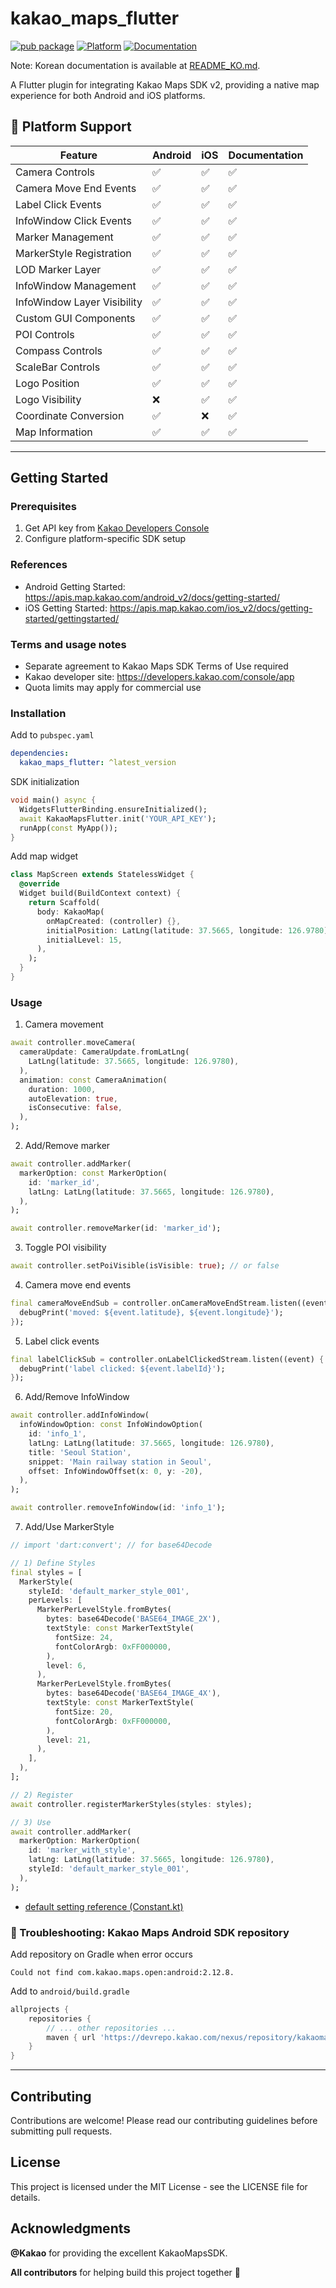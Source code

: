# kakao_maps_flutter

[![pub package](https://img.shields.io/pub/v/kakao_maps_flutter.svg)](https://pub.dev/packages/kakao_maps_flutter)
[![Platform](https://img.shields.io/badge/platform-android%20|%20ios-green.svg)](https://github.com/seunghwanly/kakao_maps_flutter)
[![Documentation](https://img.shields.io/badge/documentation-91.4%25-brightgreen.svg)](https://pub.dev/documentation/kakao_maps_flutter)

Note: Korean documentation is available at [README_KO.md](README_KO.md).

A Flutter plugin for integrating Kakao Maps SDK v2, providing a native map experience for both Android and iOS platforms.

## 📱 Platform Support

| Feature | Android | iOS | Documentation |
|---------|---------|-----|---------------|
| Camera Controls | ✅ | ✅ | ✅ |
| Camera Move End Events | ✅ | ✅ | ✅ |
| Label Click Events | ✅ | ✅ | ✅ |
| InfoWindow Click Events | ✅ | ✅ | ✅ |
| Marker Management | ✅ | ✅ | ✅ |
| MarkerStyle Registration | ✅ | ✅ | ✅ |
| LOD Marker Layer | ✅ | ✅ | ✅ |
| InfoWindow Management | ✅ | ✅ | ✅ |
| InfoWindow Layer Visibility | ✅ | ✅ | ✅ |
| Custom GUI Components | ✅ | ✅ | ✅ |
| POI Controls | ✅ | ✅ | ✅ |
| Compass Controls | ✅ | ✅ | ✅ |
| ScaleBar Controls | ✅ | ✅ | ✅ |
| Logo Position | ✅ | ✅ | ✅ |
| Logo Visibility | ❌ | ✅ | ✅ |
| Coordinate Conversion | ✅ | ❌ | ✅ |
| Map Information | ✅ | ✅ | ✅ |

---

## Getting Started

### Prerequisites
1. Get API key from [Kakao Developers Console](https://developers.kakao.com/console/app)
2. Configure platform-specific SDK setup

### References
- Android Getting Started: https://apis.map.kakao.com/android_v2/docs/getting-started/
- iOS Getting Started: https://apis.map.kakao.com/ios_v2/docs/getting-started/gettingstarted/

### Terms and usage notes
- Separate agreement to Kakao Maps SDK Terms of Use required
- Kakao developer site: https://developers.kakao.com/console/app
- Quota limits may apply for commercial use

### Installation
Add to `pubspec.yaml`

```yaml
dependencies:
  kakao_maps_flutter: ^latest_version
```

SDK initialization

```dart
void main() async {
  WidgetsFlutterBinding.ensureInitialized();
  await KakaoMapsFlutter.init('YOUR_API_KEY');
  runApp(const MyApp());
}
```

Add map widget

```dart
class MapScreen extends StatelessWidget {
  @override
  Widget build(BuildContext context) {
    return Scaffold(
      body: KakaoMap(
        onMapCreated: (controller) {},
        initialPosition: LatLng(latitude: 37.5665, longitude: 126.9780),
        initialLevel: 15,
      ),
    );
  }
}
```


### Usage

1. Camera movement
```dart
await controller.moveCamera(
  cameraUpdate: CameraUpdate.fromLatLng(
    LatLng(latitude: 37.5665, longitude: 126.9780),
  ),
  animation: const CameraAnimation(
    duration: 1000,
    autoElevation: true,
    isConsecutive: false,
  ),
);
```

2. Add/Remove marker
```dart
await controller.addMarker(
  markerOption: const MarkerOption(
    id: 'marker_id',
    latLng: LatLng(latitude: 37.5665, longitude: 126.9780),
  ),
);

await controller.removeMarker(id: 'marker_id');
```

3. Toggle POI visibility
```dart
await controller.setPoiVisible(isVisible: true); // or false
```

4. Camera move end events
```dart
final cameraMoveEndSub = controller.onCameraMoveEndStream.listen((event) {
  debugPrint('moved: ${event.latitude}, ${event.longitude}');
});
```

5. Label click events
```dart
final labelClickSub = controller.onLabelClickedStream.listen((event) {
  debugPrint('label clicked: ${event.labelId}');
});
```

6. Add/Remove InfoWindow
```dart
await controller.addInfoWindow(
  infoWindowOption: const InfoWindowOption(
    id: 'info_1',
    latLng: LatLng(latitude: 37.5665, longitude: 126.9780),
    title: 'Seoul Station',
    snippet: 'Main railway station in Seoul',
    offset: InfoWindowOffset(x: 0, y: -20),
  ),
);

await controller.removeInfoWindow(id: 'info_1');
```


7. Add/Use MarkerStyle
```dart
// import 'dart:convert'; // for base64Decode

// 1) Define Styles
final styles = [
  MarkerStyle(
    styleId: 'default_marker_style_001',
    perLevels: [
      MarkerPerLevelStyle.fromBytes(
        bytes: base64Decode('BASE64_IMAGE_2X'),
        textStyle: const MarkerTextStyle(
          fontSize: 24,
          fontColorArgb: 0xFF000000,
        ),
        level: 6,
      ),
      MarkerPerLevelStyle.fromBytes(
        bytes: base64Decode('BASE64_IMAGE_4X'),
        textStyle: const MarkerTextStyle(
          fontSize: 20,
          fontColorArgb: 0xFF000000,
        ),
        level: 21,
      ),
    ],
  ),
];

// 2) Register
await controller.registerMarkerStyles(styles: styles);

// 3) Use
await controller.addMarker(
  markerOption: MarkerOption(
    id: 'marker_with_style',
    latLng: LatLng(latitude: 37.5665, longitude: 126.9780),
    styleId: 'default_marker_style_001',
  ),
);
```

- [default setting reference (Constant.kt)](android/src/main/kotlin/io/seunghwanly/kakao_maps_flutter/constant/Constants.kt)


### 🔧 Troubleshooting: Kakao Maps Android SDK repository
Add repository on Gradle when error occurs

```
Could not find com.kakao.maps.open:android:2.12.8.
```

Add to `android/build.gradle`

```groovy
allprojects {
    repositories {
        // ... other repositories ...
        maven { url 'https://devrepo.kakao.com/nexus/repository/kakaomap-releases/' }
    }
}
```

---

## Contributing

Contributions are welcome! Please read our contributing guidelines before submitting pull requests.

## License

This project is licensed under the MIT License - see the LICENSE file for details.

## Acknowledgments

**@Kakao** for providing the excellent KakaoMapsSDK.

**All contributors** for helping build this project together 🙏
